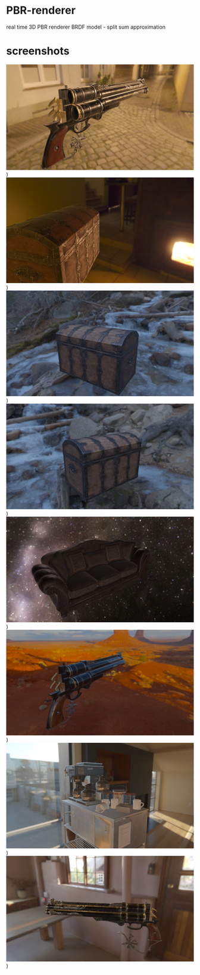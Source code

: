 # PBR-renderer

real time 3D PBR renderer
BRDF model - split sum approximation

# screenshots

![](https://github.com/padmadevd/PBR-renderer/blob/main/screenshots/Screenshot%20from%202024-05-09%2016-42-36.png))
![](https://github.com/padmadevd/PBR-renderer/blob/main/screenshots/Screenshot%20from%202024-05-09%2016-43-17.png))
![](https://github.com/padmadevd/PBR-renderer/blob/main/screenshots/Screenshot%20from%202024-05-09%2016-43-41.png))
![](https://github.com/padmadevd/PBR-renderer/blob/main/screenshots/Screenshot%20from%202024-05-09%2016-43-49.png))
![](https://github.com/padmadevd/PBR-renderer/blob/main/screenshots/Screenshot%20from%202024-05-09%2016-44-38.png))
![](https://github.com/padmadevd/PBR-renderer/blob/main/screenshots/Screenshot%20from%202024-05-09%2016-44-54.png))
![](https://github.com/padmadevd/PBR-renderer/blob/main/screenshots/Screenshot%20from%202024-05-09%2016-45-51.png))
![](https://github.com/padmadevd/PBR-renderer/blob/main/screenshots/Screenshot%20from%202024-05-09%2016-46-20.png))
